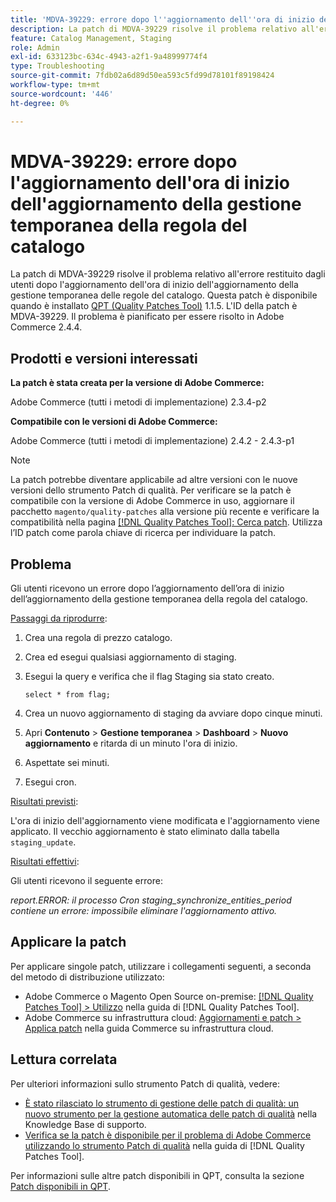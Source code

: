 ```yaml
---
title: 'MDVA-39229: errore dopo l''aggiornamento dell''ora di inizio dell''aggiornamento della gestione temporanea della regola del catalogo'
description: La patch di MDVA-39229 risolve il problema relativo all'errore restituito dagli utenti dopo l'aggiornamento dell'ora di inizio dell'aggiornamento della gestione temporanea delle regole del catalogo. Questa patch è disponibile quando è installato [Quality Patches Tool (QPT)](https://experienceleague.adobe.com/it/docs/commerce-operations/tools/quality-patches-tool/quality-patches-tool-to-self-serve-quality-patches) 1.1.5. L'ID della patch è MDVA-39229. Il problema è pianificato per essere risolto in Adobe Commerce 2.4.4.
feature: Catalog Management, Staging
role: Admin
exl-id: 633123bc-634c-4943-a2f1-9a48999774f4
type: Troubleshooting
source-git-commit: 7fdb02a6d89d50ea593c5fd99d78101f89198424
workflow-type: tm+mt
source-wordcount: '446'
ht-degree: 0%

---
```


# MDVA-39229: errore dopo l&#39;aggiornamento dell&#39;ora di inizio dell&#39;aggiornamento della gestione temporanea della regola del catalogo

La patch di MDVA-39229 risolve il problema relativo all&#39;errore restituito dagli utenti dopo l&#39;aggiornamento dell&#39;ora di inizio dell&#39;aggiornamento della gestione temporanea delle regole del catalogo. Questa patch è disponibile quando è installato [QPT (Quality Patches Tool)](https://experienceleague.adobe.com/it/docs/commerce-operations/tools/quality-patches-tool/quality-patches-tool-to-self-serve-quality-patches) 1.1.5. L&#39;ID della patch è MDVA-39229. Il problema è pianificato per essere risolto in Adobe Commerce 2.4.4.

## Prodotti e versioni interessati

**La patch è stata creata per la versione di Adobe Commerce:**

Adobe Commerce (tutti i metodi di implementazione) 2.3.4-p2

**Compatibile con le versioni di Adobe Commerce:**

Adobe Commerce (tutti i metodi di implementazione) 2.4.2 - 2.4.3-p1

>[!NOTE]
>
>La patch potrebbe diventare applicabile ad altre versioni con le nuove versioni dello strumento Patch di qualità. Per verificare se la patch è compatibile con la versione di Adobe Commerce in uso, aggiornare il pacchetto `magento/quality-patches` alla versione più recente e verificare la compatibilità nella pagina [[!DNL Quality Patches Tool]: Cerca patch](https://experienceleague.adobe.com/it/docs/commerce-operations/tools/quality-patches-tool/quality-patches-tool-to-self-serve-quality-patches). Utilizza l’ID patch come parola chiave di ricerca per individuare la patch.

## Problema

Gli utenti ricevono un errore dopo l’aggiornamento dell’ora di inizio dell’aggiornamento della gestione temporanea della regola del catalogo.

<u>Passaggi da riprodurre</u>:

1. Crea una regola di prezzo catalogo.
1. Crea ed esegui qualsiasi aggiornamento di staging.
1. Esegui la query e verifica che il flag Staging sia stato creato.


   `select * from flag;`


1. Crea un nuovo aggiornamento di staging da avviare dopo cinque minuti.
1. Apri **Contenuto** > **Gestione temporanea** > **Dashboard** > **Nuovo aggiornamento** e ritarda di un minuto l&#39;ora di inizio.
1. Aspettate sei minuti.
1. Esegui cron.

<u>Risultati previsti</u>:

L&#39;ora di inizio dell&#39;aggiornamento viene modificata e l&#39;aggiornamento viene applicato. Il vecchio aggiornamento è stato eliminato dalla tabella `staging_update`.

<u>Risultati effettivi</u>:

Gli utenti ricevono il seguente errore:

*report.ERROR: il processo Cron staging_synchronize_entities_period contiene un errore: impossibile eliminare l&#39;aggiornamento attivo.*

## Applicare la patch

Per applicare singole patch, utilizzare i collegamenti seguenti, a seconda del metodo di distribuzione utilizzato:

* Adobe Commerce o Magento Open Source on-premise: [[!DNL Quality Patches Tool] > Utilizzo](/help/tools/quality-patches-tool/usage.md) nella guida di [!DNL Quality Patches Tool].
* Adobe Commerce su infrastruttura cloud: [Aggiornamenti e patch > Applica patch](https://experienceleague.adobe.com/docs/commerce-cloud-service/user-guide/develop/upgrade/apply-patches.html?lang=it) nella guida Commerce su infrastruttura cloud.

## Lettura correlata

Per ulteriori informazioni sullo strumento Patch di qualità, vedere:

* [È stato rilasciato lo strumento di gestione delle patch di qualità: un nuovo strumento per la gestione automatica delle patch di qualità](https://experienceleague.adobe.com/it/docs/commerce-operations/tools/quality-patches-tool/quality-patches-tool-to-self-serve-quality-patches) nella Knowledge Base di supporto.
* [Verifica se la patch è disponibile per il problema di Adobe Commerce utilizzando lo strumento Patch di qualità](/help/tools/quality-patches-tool/patches-available-in-qpt/check-patch-for-magento-issue-with-magento-quality-patches.md) nella guida di [!DNL Quality Patches Tool].

Per informazioni sulle altre patch disponibili in QPT, consulta la sezione [Patch disponibili in QPT](https://experienceleague.adobe.com/tools/commerce-quality-patches/index.html?lang=it).
